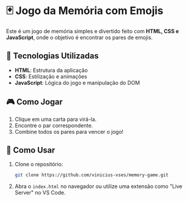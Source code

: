 # 🃏 Jogo da Memória com Emojis

Este é um jogo de memória simples e divertido feito com **HTML, CSS e JavaScript**, onde o objetivo é encontrar os pares de emojis.

## 🚀 Tecnologias Utilizadas

- **HTML**: Estrutura da aplicação
- **CSS**: Estilização e animações
- **JavaScript**: Lógica do jogo e manipulação do DOM

## 🎮 Como Jogar

1. Clique em uma carta para virá-la.
2. Encontre o par correspondente.
3. Combine todos os pares para vencer o jogo!

## 🔧 Como Usar

1. Clone o repositório:
   ```sh
   git clone https://github.com/vinicius-vses/memory-game.git
   ```
2. Abra o `index.html` no navegador ou utilize uma extensão como "Live Server" no VS Code.
